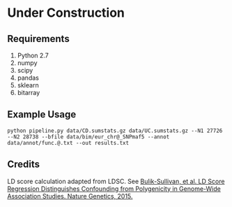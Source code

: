# Under Construction

## Requirements
1. Python 2.7
2. numpy
3. scipy
4. pandas
5. sklearn
6. bitarray

## Example Usage

```
python pipeline.py data/CD.sumstats.gz data/UC.sumstats.gz --N1 27726 --N2 28738 --bfile data/bim/eur_chr@_SNPmaf5 --annot data/annot/func.@.txt --out results.txt
```

## Credits
LD score calculation adapted from LDSC. See
[Bulik-Sullivan, et al. LD Score Regression Distinguishes Confounding from Polygenicity in Genome-Wide Association Studies.
Nature Genetics, 2015.](http://www.nature.com/ng/journal/vaop/ncurrent/full/ng.3211.html)
